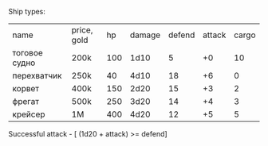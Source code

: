 Ship types:<table>  <tr>    <td>name</td><td>price, gold</td><td>hp</td><td>damage</td><td>defend</td><td>attack</td><td>cargo</td>  </tr>  <tr>    <td>тоговое судно</td><td>200k</td><td>100</td><td>1d10</td><td>5</td><td>+0</td><td>10</td>  </tr>  <tr>    <td>перехватчик</td><td>250k</td><td>40</td><td>4d10</td><td>18</td><td>+6</td><td>0</td>  </tr>  <tr>    <td>корвет</td><td>400k</td><td>150</td><td>2d20</td><td>15</td><td>+3</td><td>2</td>  </tr>  <tr>    <td>фрегат</td><td>500k</td><td>250</td><td>3d20</td><td>14</td><td>+4</td><td>3</td>  </tr>  <tr>    <td>крейсер</td><td>1M</td><td>400</td><td>4d20</td><td>12</td><td>+5</td><td>5</td>  </tr></table>Successful attack - [ (1d20 + attack) >= defend]
